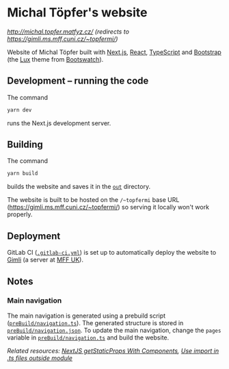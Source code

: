 # Michal Töpfer's website

*<http://michal.topfer.matfyz.cz/> (redirects to <https://gimli.ms.mff.cuni.cz/~topfermi/>)*

Website of Michal Töpfer built with [Next.js](https://nextjs.org/), [React](https://react.dev/), [TypeScript](https://www.typescriptlang.org/) and [Bootstrap](https://getbootstrap.com/) (the [Lux](https://bootswatch.com/lux/) theme from [Bootswatch](https://bootswatch.com/)).

## Development – running the code

The command

```bash
yarn dev
```

runs the Next.js development server.

## Building

The command

```bash
yarn build
```

builds the website and saves it in the [`out`](out) directory.

The website is built to be hosted on the `/~topfermi` base URL (<https://gimli.ms.mff.cuni.cz/~topfermi/>) so serving it locally won't work properly.

## Deployment

GitLab CI ([`.gitlab-ci.yml`](.gitlab-ci.yml)) is set up to automatically deploy the website to [Gimli](https://gimli.ms.mff.cuni.cz/) (a server at [MFF UK](https://www.mff.cuni.cz/)).

## Notes

### Main navigation

The main navigation is generated using a prebuild script ([`preBuild/navigation.ts`](preBuild/navigation.ts)). The generated structure is stored in [`preBuild/navigation.json`](preBuild/navigation.json). To update the main navigation, change the `pages` variable in [`preBuild/navigation.ts`](preBuild/navigation.ts) and build the website.

*Related resources: [NextJS getStaticProps With Components](https://dev.to/brewhousedigital/nextjs-getstaticprops-with-components-f25), [Use import in .ts files outside module](https://stackoverflow.com/a/71389363)*
